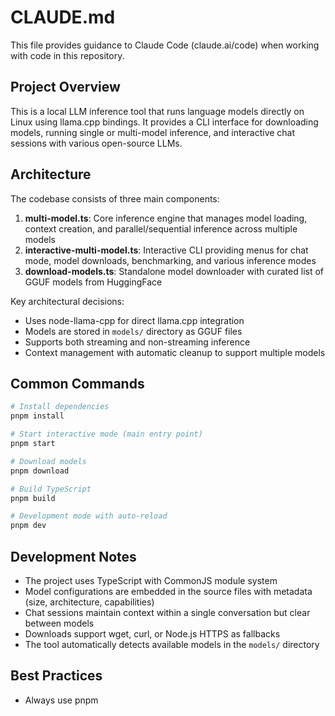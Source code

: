# CLAUDE.md

This file provides guidance to Claude Code (claude.ai/code) when working with code in this repository.

## Project Overview

This is a local LLM inference tool that runs language models directly on Linux using llama.cpp bindings. It provides a CLI interface for downloading models, running single or multi-model inference, and interactive chat sessions with various open-source LLMs.

## Architecture

The codebase consists of three main components:

1. **multi-model.ts**: Core inference engine that manages model loading, context creation, and parallel/sequential inference across multiple models
2. **interactive-multi-model.ts**: Interactive CLI providing menus for chat mode, model downloads, benchmarking, and various inference modes
3. **download-models.ts**: Standalone model downloader with curated list of GGUF models from HuggingFace

Key architectural decisions:
- Uses node-llama-cpp for direct llama.cpp integration
- Models are stored in `models/` directory as GGUF files
- Supports both streaming and non-streaming inference
- Context management with automatic cleanup to support multiple models

## Common Commands

```bash
# Install dependencies
pnpm install

# Start interactive mode (main entry point)
pnpm start

# Download models
pnpm download

# Build TypeScript
pnpm build

# Development mode with auto-reload
pnpm dev
```

## Development Notes

- The project uses TypeScript with CommonJS module system
- Model configurations are embedded in the source files with metadata (size, architecture, capabilities)
- Chat sessions maintain context within a single conversation but clear between models
- Downloads support wget, curl, or Node.js HTTPS as fallbacks
- The tool automatically detects available models in the `models/` directory

## Best Practices

- Always use pnpm